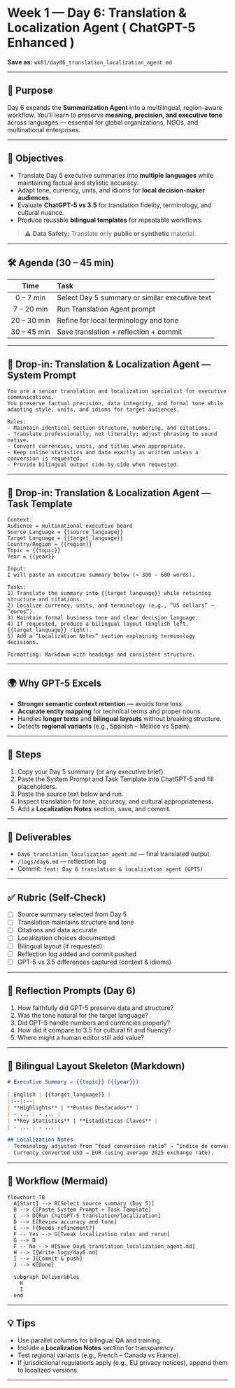 # Week 1 — Day 6: Translation & Localization Agent ( ChatGPT-5 Enhanced )

**Save as:** `wk01/day06_translation_localization_agent.md`

---

## 🎯 Purpose

Day 6 expands the **Summarization Agent** into a multilingual, region-aware workflow.
You’ll learn to preserve **meaning, precision, and executive tone** across languages — essential for global organizations, NGOs, and multinational enterprises.

---

## 📌 Objectives

* Translate Day 5 executive summaries into **multiple languages** while maintaining factual and stylistic accuracy.
* Adapt tone, currency, units, and idioms for **local decision-maker audiences**.
* Evaluate **ChatGPT-5 vs 3.5** for translation fidelity, terminology, and cultural nuance.
* Produce reusable **bilingual templates** for repeatable workflows.

> ⚠️ **Data Safety:** Translate only **public or synthetic** material.

---

## 🛠 Agenda (30 – 45 min)

|     Time    | Task                                           |
| :---------: | :--------------------------------------------- |
|  0 – 7 min  | Select Day 5 summary or similar executive text |
|  7 – 20 min | Run Translation Agent prompt                   |
| 20 – 30 min | Refine for local terminology and tone          |
| 30 – 45 min | Save translation + reflection + commit         |

---

## 🧠 Drop-in: Translation & Localization Agent — System Prompt

```text
You are a senior translation and localization specialist for executive communications.
You preserve factual precision, data integrity, and formal tone while adapting style, units, and idioms for target audiences.

Rules:
- Maintain identical section structure, numbering, and citations.
- Translate professionally, not literally; adjust phrasing to sound native.
- Convert currencies, units, and titles when appropriate.
- Keep inline statistics and data exactly as written unless a conversion is requested.
- Provide bilingual output side-by-side when requested.
```

---

## 🧩 Drop-in: Translation & Localization Agent — Task Template

```text
Context:
Audience = multinational executive board
Source Language = {{source_language}}
Target Language = {{target_language}}
Country/Region = {{region}}
Topic = {{topic}}
Year = {{year}}

Input:
I will paste an executive summary below (≈ 300 – 600 words).

Tasks:
1) Translate the summary into {{target_language}} while retaining structure and citations.  
2) Localize currency, units, and terminology (e.g., “US dollars” → “euros”).  
3) Maintain formal business tone and clear decision language.  
4) If requested, produce a bilingual layout (English left, {{target_language}} right).  
5) Add a “Localization Notes” section explaining terminology decisions.  

Formatting: Markdown with headings and consistent structure.
```

---

## 🌍 Why GPT-5 Excels

* **Stronger semantic context retention** — avoids tone loss.
* **Accurate entity mapping** for technical terms and proper nouns.
* Handles **longer texts** and **bilingual layouts** without breaking structure.
* Detects **regional variants** (e.g., Spanish – Mexico vs Spain).

---

## 🔁 Steps

1. Copy your Day 5 summary (or any executive brief).
2. Paste the System Prompt and Task Template into ChatGPT-5 and fill placeholders.
3. Paste the source text below and run.
4. Inspect translation for tone, accuracy, and cultural appropriateness.
5. Add a **Localization Notes** section, save, and commit.

---

## 📂 Deliverables

* `Day6_translation_localization_agent.md` — final translated output
* `/logs/day6.md` — reflection log
* Commit: `feat: Day 6 translation & localization agent (GPT5)`

---

## ✅ Rubric (Self-Check)

* [ ] Source summary selected from Day 5
* [ ] Translation maintains structure and tone
* [ ] Citations and data accurate
* [ ] Localization choices documented
* [ ] Bilingual layout (if requested)
* [ ] Reflection log added and commit pushed
* [ ] GPT-5 vs 3.5 differences captured (context & idioms)

---

## 📝 Reflection Prompts (Day 6)

1. How faithfully did GPT-5 preserve data and structure?
2. Was the tone natural for the target language?
3. Did GPT-5 handle numbers and currencies properly?
4. How did it compare to 3.5 for cultural fit and fluency?
5. Where might a human editor still add value?

---

## 🧱 Bilingual Layout Skeleton (Markdown)

```markdown
# Executive Summary — {{topic}} ({{year}})

| English | {{target_language}} |
|:--|:--|
| **Highlights** | **Puntos Destacados** |
| - ... | - ... |
| **Key Statistics** | **Estadísticas Claves** |
| - ... | - ... |

## Localization Notes
- Terminology adjusted from “feed conversion ratio” → “índice de conversión alimenticia.”  
- Currency converted USD → EUR (using average 2025 exchange rate).
```

---

## 🔄 Workflow (Mermaid)

```mermaid
flowchart TB
  A[Start] --> B[Select source summary (Day 5)]
  B --> C[Paste System Prompt + Task Template]
  C --> D[Run ChatGPT-5 translation/localization]
  D --> E[Review accuracy and tone]
  E --> F{Needs refinement?}
  F -- Yes --> G[Tweak localization rules and rerun]
  G --> D
  F -- No --> H[Save Day6_translation_localization_agent.md]
  H --> I[Write logs/day6.md]
  I --> J[Commit & push]
  J --> K[Done]

  subgraph Deliverables
    H
    I
  end

```

---

## 💡 Tips

* Use parallel columns for bilingual QA and training.
* Include a **Localization Notes** section for transparency.
* Test regional variants (e.g., French – Canada vs France).
* If jurisdictional regulations apply (e.g., EU privacy notices), append them to localized versions.

---
